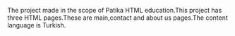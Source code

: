 The project made in the scope of Patika HTML education.This project has three HTML pages.These are main,contact and about us pages.The content language is Turkish.
